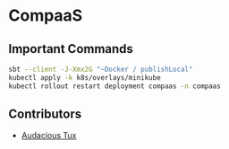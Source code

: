 # CompaaS

## Important Commands

``` bash
sbt --client -J-Xmx2G "~Docker / publishLocal"
kubectl apply -k k8s/overlays/minikube
kubectl rollout restart deployment compaas -n compaas
```

## Contributors

- [Audacious Tux](//audacioustux.com)
